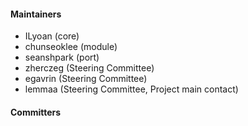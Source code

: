 #### Maintainers
* ILyoan (core)
* chunseoklee (module)
* seanshpark (port)
* zherczeg (Steering Committee)
* egavrin (Steering Committee)
* lemmaa (Steering Committee, Project main contact)

#### Committers